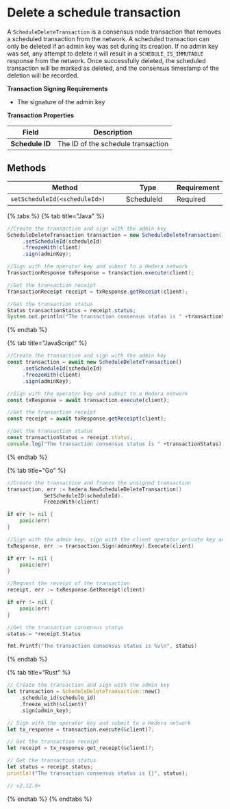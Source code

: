 # Delete a schedule transaction

A `ScheduleDeleteTransaction` is a consensus node transaction that removes a scheduled transaction from the network. A scheduled transaction can only be deleted if an admin key was set during its creation. If no admin key was set, any attempt to delete it will result in a `SCHEDULE_IS_IMMUTABLE` response from the network. Once successfully deleted, the scheduled transaction will be marked as deleted, and the consensus timestamp of the deletion will be recorded.

**Transaction Signing Requirements**

* The signature of the admin key

**Transaction Properties**

| Field           | Description                        |
| --------------- | ---------------------------------- |
| **Schedule ID** | The ID of the schedule transaction |

## Methods

<table><thead><tr><th width="331.3333333333333">Method</th><th width="145">Type</th><th>Requirement</th></tr></thead><tbody><tr><td><code>setScheduleId(&#x3C;scheduleId>)</code></td><td>ScheduleId</td><td>Required</td></tr></tbody></table>

{% tabs %}
{% tab title="Java" %}
```java
//Create the transaction and sign with the admin key
ScheduleDeleteTransaction transaction = new ScheduleDeleteTransaction()
     .setScheduleId(scheduleId)
     .freezeWith(client)
     .sign(adminKey);

//Sign with the operator key and submit to a Hedera network
TransactionResponse txResponse = transaction.execute(client);

//Get the transaction receipt
TransactionReceipt receipt = txResponse.getReceipt(client);

//Get the transaction status
Status transactionStatus = receipt.status;
System.out.println("The transaction consensus status is " +transactionStatus);
```
{% endtab %}

{% tab title="JavaScript" %}
```javascript
//Create the transaction and sign with the admin key
const transaction = await new ScheduleDeleteTransaction()
     .setScheduleId(scheduleId)
     .freezeWith(client)
     .sign(adminKey);

//Sign with the operator key and submit to a Hedera network
const txResponse = await transaction.execute(client);

//Get the transaction receipt
const receipt = await txResponse.getReceipt(client);

//Get the transaction status
const transactionStatus = receipt.status;
console.log("The transaction consensus status is " +transactionStatus);
```
{% endtab %}

{% tab title="Go" %}
```go
//Create the transaction and freeze the unsigned transaction
transaction, err := hedera.NewScheduleDeleteTransaction()
            SetScheduleID(scheduleId).
            FreezeWith(client)

if err != nil {
    panic(err)
}

//Sign with the admin key, sign with the client operator private key and submit the transaction to a Hedera network
txResponse, err := transaction.Sign(adminKey).Execute(client)

if err != nil {
    panic(err)
}

//Request the receipt of the transaction
receipt, err := txResponse.GetReceipt(client)

if err != nil {
    panic(err)
}

//Get the transaction consensus status
status:= *receipt.Status

fmt.Printf("The transaction consensus status is %v\n", status)
```
{% endtab %}

{% tab title="Rust" %}
```rust
// Create the transaction and sign with the admin key
let transaction = ScheduleDeleteTransaction::new()
    .schedule_id(schedule_id)
    .freeze_with(&client)?
    .sign(admin_key);

// Sign with the operator key and submit to a Hedera network
let tx_response = transaction.execute(&client)?;

// Get the transaction receipt
let receipt = tx_response.get_receipt(&client)?;

// Get the transaction status
let status = receipt.status;
println!("The transaction consensus status is {}", status);

// v2.12.0+
```
{% endtab %}
{% endtabs %}
